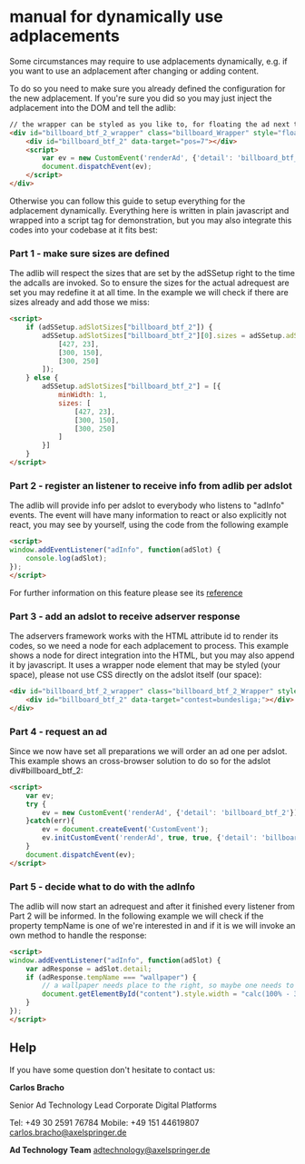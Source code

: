 # manual for dynamically use adplacements

Some circumstances may require to use adplacements dynamically, e.g. if you want to use an adplacement after changing or adding content.

To do so you need to make sure you already defined the configuration for the new adplacement.
If you're sure you did so you may just inject the adplacement into the DOM and tell the adlib:

``` html
// the wrapper can be styled as you like to, for floating the ad next to the content or whatever, but please do not style the adSlot directly
<div id="billboard_btf_2_wrapper" class="billboard_Wrapper" style="float:right; width:300px;">
    <div id="billboard_btf_2" data-target="pos=7"></div>
    <script>
        var ev = new CustomEvent('renderAd', {'detail': 'billboard_btf_2'});
        document.dispatchEvent(ev);
    </script>
</div>
```

Otherwise you can follow this guide to setup everything for the adplacement dynamically.
Everything here is written in plain javascript and wrapped into a script tag for demonstration,
but you may also integrate this codes into your codebase at it fits best:

### Part 1 - make sure sizes are defined
The adlib will respect the sizes that are set by the adSSetup right to the time the adcalls are invoked.
So to ensure the sizes for the actual adrequest are set you may redefine it at all time.
In the example we will check if there are sizes already and add those we miss:

```html
<script>
    if (adSSetup.adSlotSizes["billboard_btf_2"]) {
        adSSetup.adSlotSizes["billboard_btf_2"][0].sizes = adSSetup.adSlotSizes["billboard_btf_2"][0].sizes.concat([
            [427, 23],
            [300, 150],
            [300, 250]
        ]);
    } else {
        adSSetup.adSlotSizes["billboard_btf_2"] = [{
            minWidth: 1,
            sizes: [
                [427, 23],
                [300, 150],
                [300, 250]
            ]
        }]
    }
</script>
```

### Part 2 - register an listener to receive info from adlib per adslot
The adlib will provide info per adslot to everybody who listens to "adInfo" events.
The event will have many information to react or also explicitly not react, you may see by yourself,
using the code from the following example

```html
<script>
window.addEventListener("adInfo", function(adSlot) {
    console.log(adSlot);
});
</script>
```

For further information on this feature please see its [reference](../publisher-loadHandler-reference.md)

### Part 3 - add an adslot to receive adserver response
The adservers framework works with the HTML attribute id to render its codes,
so we need a node for each adplacement to process.
This example shows a node for direct integration into the HTML, but you may also append it by javascript.
It uses a wrapper node element that may be styled (your space), please not use CSS directly on the adslot itself (our space):

```html
<div id="billboard_btf_2_wrapper" class="billboard_btf_2_Wrapper" style="float:right">
    <div id="billboard_btf_2" data-target="contest=bundesliga;"></div>
</div>
```

### Part 4 - request an ad
Since we now have set all preparations we will order an ad one per adslot.
This example shows an cross-browser solution to do so for the adslot div#billboard_btf_2:

```html
<script>
    var ev;
    try {
        ev = new CustomEvent('renderAd', {'detail': 'billboard_btf_2'});
    }catch(err){
        ev = document.createEvent('CustomEvent');
        ev.initCustomEvent('renderAd', true, true, {'detail': 'billboard_btf_2'});
    }
    document.dispatchEvent(ev);
</script>
```

### Part 5 - decide what to do with the adInfo
The adlib will now start an adrequest and after it finished every listener from Part 2 will be informed.
In the following example we will check if the property tempName is one of we're interested in
and if it is we will invoke an own method to handle the response:

```html
<script>
window.addEventListener("adInfo", function(adSlot) {
    var adResponse = adSlot.detail;
    if (adResponse.tempName === "wallpaper") {
        // a wallpaper needs place to the right, so maybe one needs to bound the dimensions of the content
        document.getElementById("content").style.width = "calc(100% - 300px)";
    }
});
</script>
```

## Help

If you have some question don't hesitate to contact us:


__Carlos Bracho__
 
  Senior Ad Technology Lead 
  Corporate Digital Platforms
  
  Tel: +49 30 2591 76784
  Mobile: +49 151 44619807 
  carlos.bracho@axelspringer.de

__Ad Technology Team__
  adtechnology@axelspringer.de
